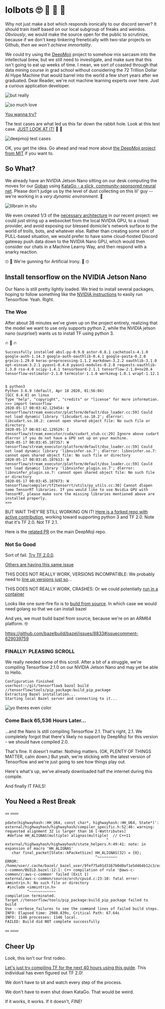 # lolbots 🙄 🤣 🤖 💩

Why not just make a bot which responds ironically to our discord server?  It should train itself based on our local subgroup of freaks and weirdos.  _Obviously_, we would make the source open for the public to scrutinize, because if we don't keep tinkering frenetically with two-star projects on Github, _then we won't achieve immortality_.

We could try using the [DeepMoji](https://github.com/Terkwood/DeepMoji) project to somehow mix sarcasm into the intellectual brew, but we still need to investigate, and make sure that this isn't going to eat up weeks of time.  I mean, we sort of coasted through that data mining course in grad school without considering the 72 Trillion Dollar AI Hype Machine that would barrel into the world a few short years after we graduated.  Dear Reader, we're not machine learning experts over here.  Just a curious application developer.

![but really](https://user-images.githubusercontent.com/38859656/82142447-62a07800-980a-11ea-8a6f-94ff5c843602.jpg)

![so much love](https://user-images.githubusercontent.com/38859656/82142476-a2fff600-980a-11ea-962e-3c461ca975ae.jpg)


[You wanna try?](https://deepmoji.mit.edu/)

The test cases are what led us this far down the rabbit hole.  Look at this test case.  [JUST LOOK AT IT!](https://github.com/bfelbo/DeepMoji/blob/33a6640bff1aa700eb376a9932c5f35cca986807/tests/test_finetuning.py#L166) 💖 🐇

![deepmoji test cases](https://user-images.githubusercontent.com/38859656/82142168-6e8b3a80-9808-11ea-8f6d-a6b0ea15e743.jpg)

OK, you get the idea.  Go ahead and read more about [the DeepMoji project from MIT](https://www.media.mit.edu/projects/deepmoji/overview/) if you want to.

## So What?

We already have an NVIDIA Jetson Nano sitting on our desk computing the moves for our [Goban](https://github.com/Terkwood/BUGOUT) using [KataGo - a slick, community-sponsored neural net](https://github.com/lightvector/KataGo). Please don't judge us by the level of dust collecting on this lil' guy -- we're working in a _very dynamic environment_. 🤧

![lilbrain in situ](https://user-images.githubusercontent.com/38859656/82141784-2834dc00-9806-11ea-8591-0c9cbdb53074.jpeg)


We even created 1/3 of the [necessary architecture](https://github.com/Terkwood/BUGOUT/tree/unstable/botlink) in our recent project: we could just string up a websocket from the local NVIDIA GPU, to a cloud provider, and avoid exposing our blessed domicile's network surface to the world of trolls, bots, and whatever else.  Rather than creating some sort of PULL-based situation, we would prefer to have some cloud-hosted Discord gateway push data down to the NVIDIA Nano GPU, which would then consider our chats in a Machine Learny Way, and then respond with a snarky reaction.

🙄 🤖 We're gunning for Artificial Irony. 🤖 🙄

## Install tensorflow on the NVIDIA Jetson Nano

Our Nano is still pretty lightly loaded.  We tried to install several packages, hoping to follow something like the [NVIDIA instructions](https://docs.nvidia.com/deeplearning/frameworks/install-tf-jetson-platform/index.html) to easily run Tensorflow.  Yeah.  Right.

### The Woe

After about 38 minutes we've given up on the project entirely, realizing that the model we want to use only supports python 2, while the NVIDIA jetson nano (surprise!) wants us to install TF using python 3.

🔥 🚒  🔥

```text
Successfully installed absl-py-0.9.0 astor-0.8.1 cachetools-4.1.0 google-auth-1.14.3 google-auth-oauthlib-0.4.1 google-pasta-0.2.0 grpcio-1.29.0 keras-preprocessing-1.1.2 markdown-3.2.2 oauthlib-3.1.0 opt-einsum-3.2.1 pyasn1-0.4.8 pyasn1-modules-0.2.8 requests-oauthlib-1.3.0 rsa-4.0 scipy-1.4.1 tensorboard-2.1.1 tensorflow-2.1.0+nv20.4 tensorflow-estimator-2.1.0 termcolor-1.1.0 werkzeug-1.0.1 wrapt-1.12.1


$ python3
Python 3.6.9 (default, Apr 18 2020, 01:56:04)
[GCC 8.4.0] on linux
Type "help", "copyright", "credits" or "license" for more information.
>>> import tensorflow
2020-05-17 00:03:42.129454: W tensorflow/stream_executor/platform/default/dso_loader.cc:59] Could not load dynamic library 'libcudart.so.10.2'; dlerror: libcudart.so.10.2: cannot open shared object file: No such file or directory
2020-05-17 00:03:42.129529: I tensorflow/stream_executor/cuda/cudart_stub.cc:29] Ignore above cudart dlerror if you do not have a GPU set up on your machine.
2020-05-17 00:03:45.107357: W tensorflow/stream_executor/platform/default/dso_loader.cc:59] Could not load dynamic library 'libnvinfer.so.7'; dlerror: libnvinfer.so.7: cannot open shared object file: No such file or directory
2020-05-17 00:03:45.107613: W tensorflow/stream_executor/platform/default/dso_loader.cc:59] Could not load dynamic library 'libnvinfer_plugin.so.7'; dlerror: libnvinfer_plugin.so.7: cannot open shared object file: No such file or directory
2020-05-17 00:03:45.107673: W tensorflow/compiler/tf2tensorrt/utils/py_utils.cc:30] Cannot dlopen some TensorRT libraries. If you would like to use Nvidia GPU with TensorRT, please make sure the missing libraries mentioned above are installed properly.
>>>
```


BUT WAIT THEY'RE STILL WORKING ON IT! [Here is a forked repo with active contribution](https://github.com/nklapste/DeepMoji/tree/feature/SimplePython3Migration), working toward supporting python 3 and TF 2.0.  Note that it's TF 2.0.  Not TF 2.1.

Here is the [related PR](https://github.com/bfelbo/DeepMoji/pull/53) on the main DeepMoji repo.

### Not So Good

Sort of fail. [Try TF 2.0.0](https://docs.nvidia.com/deeplearning/frameworks/install-tf-jetson-platform/index.html#install_multiple_versions_tensorflow).


[Others are having this same issue](https://github.com/tensorflow/tensorflow/issues/34759#issuecomment-629179592)


THIS DOES NOT REALLY WORK, VERSIONS INCOMPATIBLE: We probably need to [line up versions just so](
https://docs.nvidia.com/deeplearning/frameworks/install-tf-jetson-platform-release-notes/tf-jetson-rel.html#tf-jetson-rel)...

THIS DOES NOT REALLY WORK, CRASHES: Or we could potentially [run in a container](https://docs.nvidia.com/deeplearning/frameworks/tensorflow-release-notes/running.html#running)

Looks like one sure-fire fix is to [build from source](https://github.com/tensorflow/tensorflow/issues/34759#issuecomment-570102033).  In which case we would need golang so that we can install bazel

And yes, we must build bazel from source, because we're on an ARM64 platform. 🤓

https://github.com/bazelbuild/bazel/issues/8833#issuecomment-629039759

### FINALLY: PLEASING SCROLL

We really needed some of this scroll.  After a bit of a struggle, we're compiling Tensorflow 2.1.0 on our NVIDIA Jetson Nano and may yet be able to Hello.

```text
Configuration finished
userhost:~/git/tensorflow$ bazel build //tensorflow/tools/pip_package:build_pip_package
Extracting Bazel installation...
Starting local Bazel server and connecting to it...
```

![yo theres even color](https://user-images.githubusercontent.com/38859656/82141600-f707dc00-9804-11ea-9fc5-139b7aa374b1.png)

### Come Back 65,536 Hours Later...

...and the Nano is still compiling Tensorflow 2.1.  That's right, 2.1.  We completely forgot that there's likely no support by DeepMoji for this version - we should have compiled 2.0.  

That's fine.  It doesn't matter.  Nothing matters. (OK, PLENTY OF THINGS MATTER, calm down.)  But yeah, we're sticking with the latest version of Tensorflow and we're just going to see how things play out.

Here's what's up, we've already downloaded half the internet during this compile.

And finally IT FAILS!

## You Need a Rest Break

💤
💤💤
```text
pdate(highwayhash::HH_U64, const char*, highwayhash::HH_U64, State*)':
external/highwayhash/highwayhash/compiler_specific.h:52:46: warning: requested alignment 32 is larger than 16 [-Wattributes]
 #define HH_ALIGNAS(multiple) alignas(multiple)  // C++11
                                              ^
external/highwayhash/highwayhash/state_helpers.h:49:41: note: in expansion of macro 'HH_ALIGNAS'
   char final_packet[State::kPacketSize] HH_ALIGNAS(32) = {0};
                                         ^~~~~~~~~~
ERROR: /home/user/.cache/bazel/_bazel_user/9fef75a91d3167b0d0af1e5d464b12c3/external/aws-c-common/BUILD.bazel:12:1: C++ compilation of rule '@aws-c-common//:aws-c-common' failed (Exit 1)
external/aws-c-common/source/arch/cpuid.c:23:10: fatal error: immintrin.h: No such file or directory
 #include <immintrin.h>
          ^~~~~~~~~~~~~
compilation terminated.
Target //tensorflow/tools/pip_package:build_pip_package failed to build
Use --verbose_failures to see the command lines of failed build steps.
INFO: Elapsed time: 2988.839s, Critical Path: 67.64s
INFO: 1146 processes: 1146 local.
FAILED: Build did NOT complete successfully
```
💤
💤💤


## Cheer Up

Look, this isn't our first rodeo.

[Let's just try compiling TF for the next 40 hours using this guide](https://jkjung-avt.github.io/build-tensorflow-2.0.0/).  This individual has even figured out TF 2.0!

We don't have to sit and watch every step of the process.

We don't have to even shut down KataGo.  That would be weird.

If it works, it works.  If it doesn't, _FINE!_
